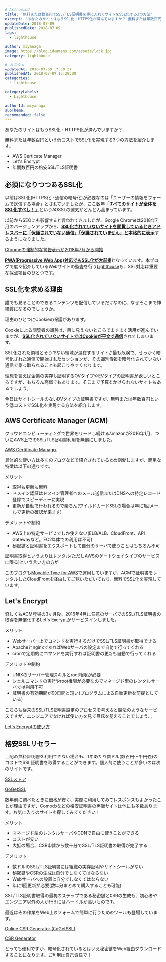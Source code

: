 ```yaml
---
# Astrowind
title: '無料または数百円でSSL/TLS証明書を手に入れてサイトをSSL化する3つ方法'
excerpt: 'あなたのサイトはもうSSL化・HTTPS化が済んでいますか？ 無料または年数百円...'
updateDate: 2018-07-09
publishedDate: 2018-07-09
tags: 
  - lighthouse

author: miyanaga
image: https://blog.ideamans.com/assets/lock.jpg
category: lighthouse

# カスタム
updatedAt: 2018-07-09 17:30:37
publishedAt: 2018-07-09 15:29:00
categories: 
  - lighthouse

categoryLabels: 
  - Lighthouse

authorId: miyanaga
subTheme: 
recommended: false
---
```


<p>あなたのサイトはもうSSL化・HTTPS化が済んでいますか？</p>
<p>無料または年数百円という低コストでSSL化を実現する3つの方法を紹介します。</p>
<ul><li>AWS Certicate Manager</li><li>Let's Encrypt</li><li>年間数百円の格安SSL/TLS証明書</li></ul>
<h2>必須になりつつあるSSL化</h2>
<p>以前はSSL化(HTTPS化・通信の暗号化)が必要なのは「ユーザーの情報をフォームで送信する場合」とされていましたが、ここ数年<span style="text-decoration: underline;"><strong>「すべてのサイトが全体をSSL化すべし！」</strong></span>というAOSSLの運気がどんどん高まっています。</p>
<p>以前からSEOにも影響すると言われてきましたが、Google Chromeは2018年7月のバージョンアップから、<span style="text-decoration: underline;"><strong>SSL化されていないサイトを閲覧しているときアドレスバーに「保護されていない通信」「保護されていません」と本格的に表示</strong></span>するようになりました。</p>
<p><a href="https://ssl.sakura.ad.jp/column/https-not-valid3/" title="Chromeの強制的な警告表示が2018年7月から開始">Chromeの強制的な警告表示が2018年7月から開始</a></p>
<p><span style="text-decoration: underline;"><strong>PWA(Progressive Web App)対応でもSSL化が大前提</strong></span>となっています。本ブログで度々紹介しているWebサイトの監査を行う<a href="https://developers.google.com/web/tools/lighthouse/?hl=ja">Lighthouse</a>も、SSL対応は重要な採点項目のひとつです。</p>
<h2>SSL化を求める理由</h2>
<p>誰でも見ることのできるコンテンツを配信しているだけなのに、なぜそこまで神経質になるのでしょうか。</p>
<p>理由のひとつにCookieの保護があります。</p>
<p>Cookieによる閲覧者の識別は、目に見えないところでますます活用が進んでいますが、<span style="text-decoration: underline;"><strong>SSL化されていないサイトではCookieが平文で通信</strong></span>されてしまいます。</p>
<p>SSL化された領域とそうでない領域が混在するサイトが最も危険で、せっかく暗号化された通信で開始されたセッションが、その識別情報を暗号化されていない通信で乗っ取られることも起こりやすくなります。</p>
<p>理想を言えば企業の実存も証明するOVタイプやEVタイプの証明書が欲しいところですが、もちろん高価でもあります。そこまで予算をかけられないサイトもあるでしょう。</p>
<p>今日はサイトシールのないDVタイプの証明書ですが、無料または年数百円という低コストでSSL化を実現する方法を紹介します。</p>

<h2>AWS Certificate Manager (ACM)</h2>
<p>クラウドコンピューティングで世界をリードし続けるAmazonが2016年1月、ついにAWS上でのSSL/TLS証明書利用を無償にしました。</p>
<p><a href="https://aws.amazon.com/jp/certificate-manager/">AWS Certificate Manager</a></p>
<p>具体的な使い方は多くのブログなどで紹介されているため割愛しますが、簡単な特徴は以下の通りです。</p>
<p>メリット</p>
<ul><li>取得も更新も無料</li><li>ドメイン認証はドメイン管理者へのメール送信またはDNSへの特定レコード登録でスピーディーに実現</li><li>更新が自動で行われるので楽ちん(ワイルドカードSSLの場合は年に1回メールで更新の確認が来ます)</li></ul>
<p>デメリットや制約</p>
<ul><li>AWS上の特定サービスでしか使えない(ELB/ALB、CloudFront、API Gatewayなど。EC2単体での利用は不可)</li><li>秘密鍵と証明書をエクスポートして自分のサーバで使うことはもちろん不可</li></ul>
<p>証明書取得というよりはレンタル(ただしAWSのゲートウェイタイプのサービスに限る)という言い方の方が</p>
<p>このブログも<a href="https://www.sixapart.jp/movabletype/aws/">Movable Type for AWS</a>で運用していますが、ACMで証明書をレンタルしたCloudFrontを経由してご覧いただいており、無料でSSL化を実現しています。</p>
<h2>Let's Encrypt</h2>
<p>奇しくもACM登場の3ヶ月後、2016年4月に任意のサーバでのSSL/TLS証明書の取得を無償化するLet's Encryptがサービスインしました。</p>
<p>メリット</p>
<ul><li>Webサーバー上でコマンドを実行するだけでSSL/TLS証明書が取得できる</li><li>ApacheとnginxであればWebサーバの設定まで自動で行ってくれる</li><li>cronで定期的にコマンドを実行すれば証明書の更新も自動で行ってくれる</li></ul>
<p>デメリットや制約</p>
<ul><li>UNIXのサーバー管理スキルとroot権限が必要</li><li>シェルコマンドの実行やroot権限が必要なのでマネージド型のレンタルサーバでは利用不可</li><li>証明書の有効期間が90日間と短い(プログラムによる自動更新を前提としている)</li></ul>
<p>こちらも従来のSSL/TLS証明書設定のプロセスを考えると魔法のようなサービスですが、エンジニアでなければ使い方を見て目眩を覚えることでしょう...</p>
<p><a href="https://letsencrypt.jp/usage/">Let's Encryptの使い方</a></p>
<h2>格安SSLリセラー</h2>
<p>上記の無料証明書を利用できない場合も、1年あたり数ドル(数百円〜千円強)のコストでSSL証明書を取得することができます。個人的に使うことが多いのは次のサイトです。</p>
<p><a href="https://www.ssl-store.jp/">SSLストア</a></p>
<p><a href="https://www.gogetssl.com/">GoGetSSL</a></p>
<p>数年前に調べたときに価格が安く、実際に利用してみてレスポンスもよかったことが理由ですが、Comodoなどの格安証明書の再販サイトは他にも多数あります。お気に入りのサイトを探してみてください！</p>
<p>メリット</p>
<ul><li>マネージド型のレンタルサーバやCDNで自由に使うことができる</li><li>コストが安い</li><li>大抵の場合、CSR申請から数十分でSSL/TLS証明書の取得が完了する</li></ul>
<p>デメリット</p>
<ul><li>数ドルのSSL/TLS証明書には組織の実存証明やサイトシールがない</li><li>秘密鍵やCSRの生成は自分でしなくてはならない</li><li>Webサーバへの設置は自分でしなくてはならない</li><li>年に1回更新が必要(数年分まとめて購入することも可能)</li></ul>
<p>SSL/TLS証明書取得の最初のステップである秘密鍵とCSRの生成も、初心者やエンジニア以外の人が行うにはハードルが高いものです。</p>
<p>最近はその作業をWeb上のフォームで簡単に行うためのツールも登場しています。</p>
<p><a href="https://www.gogetssl.com/online-csr-generator/">Online CSR Generator (GoGetSSL)</a></p>
<p><a href="https://csrgenerator.com/">CSR Generator</a></p>
<p>とっても便利ですが、暗号化されているとはいえ秘密鍵をWeb経由ダウンロードすることになります。ご利用は自己責任で！</p>